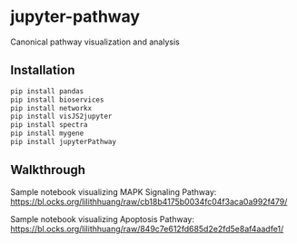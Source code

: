 # jupyter-pathway
Canonical pathway visualization and analysis 

## Installation

```sh
pip install pandas
pip install bioservices
pip install networkx
pip install visJS2jupyter
pip install spectra
pip install mygene
pip install jupyterPathway
```

## Walkthrough

Sample notebook visualizing MAPK Signaling Pathway: https://bl.ocks.org/lilithhuang/raw/cb18b4175b0034fc04f3aca0a992f479/

Sample notebook visualizing Apoptosis Pathway: https://bl.ocks.org/lilithhuang/raw/849c7e612fd685d2e2fd5e8af4aadfe1/
